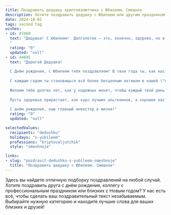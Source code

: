 ```yaml
---
title: Поздравить дедушку криптовалютчика с Юбилеем. Смешное
description: Хотите поздравить дедушку с Юбилеем или другим праздником? Наш ИИ создаст незабываемое поздравление, а вы обязательно выделитесь среди других.  
date: 2024-10-01
tags: second tag
wishes:
- id: 87460
  text: "Дедушка! С юбилеем!  Долголетие — это, конечно, здорово, но в твоём случае особенно впечатляет, учитывая, что ты, будучи криптовалютчиком, пережил больше взлётов и падений, чем американские горки!  Желаем тебе, чтобы биткоин наконец-то взлетел до Луны (а ты был на нём первым!), а здоровье оставалось стабильным как курс… ну, хотя бы стабильной криптовалюты. С юбилеем, наш крипто-дедушка!
  "
  rating: "0"
  updated: "null"
- id: 44845
  text: "Дорогой Дедушка!
  
  С Днём рождения, с Юбилеем тебя поздравляем! В твои года ты, как настоящий криптовалютчик, знаешь, что жизнь – это не только холмы радости, но и спады забот. Пусть все твои инвестиций в здоровье и счастье всегда приносят только \"профит\"!
  
  С каждым годом ты становишься всё более бесценным активом в нашей \"криптобирже\" жизни. Так что, набирайся терпения, как при ожидании роста битка, и вперед к новым вершинам и достижениям!
  
  Желаем тебе долгих лет, как у надежных монет, чтобы каждый твой день приносил \"бонусы\", а улыбка была \"валидацией\" счастья.
  
  Пусть здоровье прирастает, как курс лучших альткоинов, а хорошее настроение не падает, как котировки в кризис!
  
  С днём рождения, наш главный инвестор в жизни!"
  rating: "0"
  updated: "null"

selectedValues:
  recipients: "dedushku"
  holidays: "s-yubileem"
  professions: "kriptovaljutchik"
  style: "smeshnoje"

links:
- slug: "pozdravit-dedushku-s-yubileem-smeshnoje"
  title: "Поздравить дедушку с Юбилеем. Смешное"
---
```


Здесь вы найдете отличную подборку поздравлений на любой случай.
Хотите поздравить друга с днём рождения, коллегу с профессиональным праздником или близких с Новым годом? У нас есть всё, чтобы сделать ваш поздравительный текст незабываемым. Выбирайте нужную категорию и находите лучшие слова для ваших близких и друзей!
